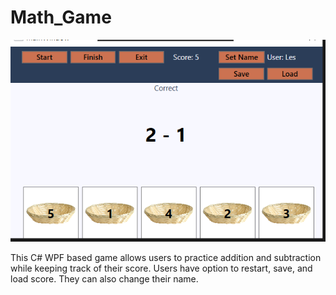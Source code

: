 # Math_Game

<img src="https://github.com/CoGn151oN/Math_Game/blob/main/demo.PNG?raw=true" alt="math game demo pic">

This C# WPF based game allows users to practice addition and subtraction while keeping track of their score.
Users have option to restart, save, and load score. They can also change their name.
